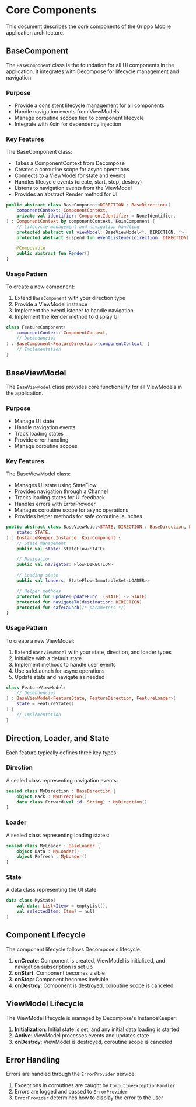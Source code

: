 # Core Components

This document describes the core components of the Grippo Mobile application architecture.

## BaseComponent

The `BaseComponent` class is the foundation for all UI components in the application. It integrates with Decompose for lifecycle management and navigation.

### Purpose

- Provide a consistent lifecycle management for all components
- Handle navigation events from ViewModels
- Manage coroutine scopes tied to component lifecycle
- Integrate with Koin for dependency injection

### Key Features

The BaseComponent class:
- Takes a ComponentContext from Decompose
- Creates a coroutine scope for async operations
- Connects to a ViewModel for state and events
- Handles lifecycle events (create, start, stop, destroy)
- Listens to navigation events from the ViewModel
- Provides an abstract Render method for UI

```kotlin
public abstract class BaseComponent<DIRECTION : BaseDirection>(
    componentContext: ComponentContext,
    private val identifier: ComponentIdentifier = NoneIdentifier,
) : ComponentContext by componentContext, KoinComponent {
    // Lifecycle management and navigation handling
    protected abstract val viewModel: BaseViewModel<*, DIRECTION, *>
    protected abstract suspend fun eventListener(direction: DIRECTION)

    @Composable
    public abstract fun Render()
}
```

### Usage Pattern

To create a new component:

1. Extend `BaseComponent` with your direction type
2. Provide a ViewModel instance
3. Implement the eventListener to handle navigation
4. Implement the Render method to display UI

```kotlin
class FeatureComponent(
    componentContext: ComponentContext,
    // Dependencies
) : BaseComponent<FeatureDirection>(componentContext) {
    // Implementation
}
```

## BaseViewModel

The `BaseViewModel` class provides core functionality for all ViewModels in the application.

### Purpose

- Manage UI state
- Handle navigation events
- Track loading states
- Provide error handling
- Manage coroutine scopes

### Key Features

The BaseViewModel class:
- Manages UI state using StateFlow
- Provides navigation through a Channel
- Tracks loading states for UI feedback
- Handles errors with ErrorProvider
- Manages coroutine scope for async operations
- Provides helper methods for safe coroutine launches

```kotlin
public abstract class BaseViewModel<STATE, DIRECTION : BaseDirection, LOADER : BaseLoader>(
    state: STATE,
) : InstanceKeeper.Instance, KoinComponent {
    // State management
    public val state: StateFlow<STATE>

    // Navigation
    public val navigator: Flow<DIRECTION>

    // Loading state
    public val loaders: StateFlow<ImmutableSet<LOADER>>

    // Helper methods
    protected fun update(updateFunc: (STATE) -> STATE)
    protected fun navigateTo(destination: DIRECTION)
    protected fun safeLaunch(/* parameters */)
}
```

### Usage Pattern

To create a new ViewModel:

1. Extend `BaseViewModel` with your state, direction, and loader types
2. Initialize with a default state
3. Implement methods to handle user events
4. Use safeLaunch for async operations
5. Update state and navigate as needed

```kotlin
class FeatureViewModel(
    // Dependencies
) : BaseViewModel<FeatureState, FeatureDirection, FeatureLoader>(
    state = FeatureState()
) {
    // Implementation
}
```

## Direction, Loader, and State

Each feature typically defines three key types:

### Direction

A sealed class representing navigation events:

```kotlin
sealed class MyDirection : BaseDirection {
    object Back : MyDirection()
    data class Forward(val id: String) : MyDirection()
}
```

### Loader

A sealed class representing loading states:

```kotlin
sealed class MyLoader : BaseLoader {
    object Data : MyLoader()
    object Refresh : MyLoader()
}
```

### State

A data class representing the UI state:

```kotlin
data class MyState(
    val data: List<Item> = emptyList(),
    val selectedItem: Item? = null
)
```

## Component Lifecycle

The component lifecycle follows Decompose's lifecycle:

1. **onCreate**: Component is created, ViewModel is initialized, and navigation subscription is set up
2. **onStart**: Component becomes visible
3. **onStop**: Component becomes invisible
4. **onDestroy**: Component is destroyed, coroutine scope is canceled

## ViewModel Lifecycle

The ViewModel lifecycle is managed by Decompose's InstanceKeeper:

1. **Initialization**: Initial state is set, and any initial data loading is started
2. **Active**: ViewModel processes events and updates state
3. **onDestroy**: ViewModel is destroyed, coroutine scope is canceled

## Error Handling

Errors are handled through the `ErrorProvider` service:

1. Exceptions in coroutines are caught by `CoroutineExceptionHandler`
2. Errors are logged and passed to `ErrorProvider`
3. `ErrorProvider` determines how to display the error to the user
